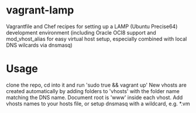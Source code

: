 vagrant-lamp
============

Vagrantfile and Chef recipes for setting up a LAMP (Ubuntu Precise64) development environment (including Oracle OCI8 support and mod_vhost_alias for easy virtual host setup, especially combined with local DNS wilcards via dnsmasq)

Usage
=====
clone the repo, cd into it and run 'sudo true && vagrant up'
New vhosts are created automatically by adding folders to 'vhosts' with the folder name matching the DNS name. 
Document root is 'www' inside each vhost. Add vhosts names to your hosts file, or setup dnsmasq with a wildcard, e.g. *.vm